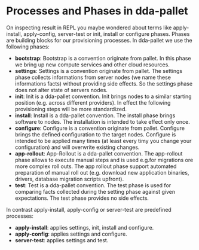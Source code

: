 # Processes and Phases in dda-pallet
On inspecting result in REPL you maybe wondered about terms like apply-install, apply-config, server-test or init, install or configure phases.
Phases are building blocks for our provisioning processes. In dda-pallet we use the following phases:
* **bootstrap**: Bootstrap is a convention originate from pallet. In this phase we bring up new compute services and other cloud resources.
* **settings**: Settings is a convention originate from pallet. The settings phase collects informations from server nodes (we name these informations facts) without providing side effects. So the settings phase does not alter state of servers nodes.
* **init**: Init is a dda-pallet convention. Init brings nodes to a similar starting position (e.g. across different providers). In effect the following provisioning steps will be more standardized.  
* **install**: Install is a dda-pallet convention. The install phase brings software to nodes. The installation is intended to take effect only once.
* **configure**: Configure is a convention originate from pallet. Configure brings the defined configuration to the target nodes. Configure is intended to be applied many times (at least every timy you change your configuration) and will overwrite existing changes.
* **app-rollout**: App-Rollout is a dda-pallet convention. The app-rollout phase allows to execute manual steps and is used e.g.for migrations ore more complex roll outs. The app rollout phase support automated preparation of manual roll out (e.g. download new application binaries, drivers, database migration scripts upfront).
* **test**: Test is a dda-pallet convention. The test phase is used for comparing facts collected during the setting phase against given expectations. The test phase provides no side effects.

In contrast apply-install, apply-config or server-test are predefined processes:
* **apply-install**: applies settings, init, install and configure.
* **apply-config**: applies settings and configure.
* **server-test**: applies settings and test.
